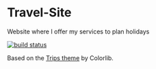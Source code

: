 # Travel-Site
Website where I offer my services to plan holidays

[![build status](https://img.shields.io/github/workflow/status/dickwolff/Travel-Site/Build?style=for-the-badge)](https://github.com/dickwolff/Travel-Site/actions)

Based on the <a href="https://colorlib.com/wp/template/trips/">Trips theme</a> by Colorlib. 
